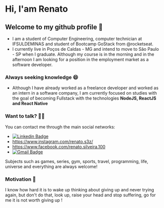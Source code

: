 # Hi, I'am Renato
## Welcome to my github profile 👋

- I am a student of Computer Engineering, computer technician at IFSULDEMINAS and student of Bootcamp GoStack from @rocketseat.
- I currently live in Poços de Caldas - MG and intend to move to São Paulo - SP when I graduate. Although my course is in the morning and in the afternoon I am looking for a position in the employment market as a software developer.

### Always seeking knowledge :smile:

- Although I have already worked as a freelance developer and worked as an intern in a software company, I am currently focused on studies with the goal of becoming Fullstack with the technologies <b> NodeJS, ReactJS and React Native </b>
 
### Want to talk? :raising_hand_man:

You can contact me through the main social networks:

- [![Linkedin Badge](https://img.shields.io/badge/-RenatoSilveira-blue?style=flat-square&logo=Linkedin&logoColor=white&link=https://www.linkedin.com/in/renato-silveira-966070118/)](https://www.linkedin.com/in/renato-silveira-966070118/) 
- https://www.instagram.com/renato.s3z/
- https://www.facebook.com/renato.silveira.100
- [![Gmail Badge](https://img.shields.io/badge/-renatosilveira90@gmail.com-c14438?style=flat-square&logo=Gmail&logoColor=white&link=mailto:renatosilveira99@gmail.com)](mailto:renatosilveira90@gmail.com)

Subjects such as games, series, gym, sports, travel, programming, life, universe and everything are always welcome!

### Motivation :muscle:

I know how hard it is to wake up thinking about giving up and never trying again, but don't do that, look up, raise your head and stop suffering, go for me it is not worth giving up !


